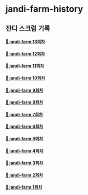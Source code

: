 # jandi-farm-history

## 잔디 스크럼 기록

#### [🌱 jandi-farm 13회차](https://github.com/jandifarm/jandi-farm-history/blob/master/jandi-farm-13%ED%9A%8C%EC%B0%A8/README.md)

#### [🌱 jandi-farm 12회차](https://github.com/jandifarm/jandi-farm-history/blob/master/jandi-farm-12%ED%9A%8C%EC%B0%A8/README.md)

#### [🌱 jandi-farm 11회차](https://github.com/jandifarm/jandi-farm-history/blob/master/jandi-farm-11%ED%9A%8C%EC%B0%A8/README.md)

#### [🌱 jandi-farm 10회차](https://github.com/jandifarm/jandi-farm-history/blob/master/jandi-farm-10%ED%9A%8C%EC%B0%A8/README.md)

#### [🌱 jandi-farm 9회차](https://github.com/jandifarm/jandi-farm-history/blob/master/jandi-farm-09%ED%9A%8C%EC%B0%A8/README.md)

#### [🌱 jandi-farm 8회차](https://github.com/jandifarm/jandi-farm-history/blob/master/jandi-farm-08%ED%9A%8C%EC%B0%A8/README.md)

#### [🌱 jandi-farm 7회차](https://github.com/jandifarm/jandi-farm-history/blob/master/jandi-farm-07%ED%9A%8C%EC%B0%A8/README.md)

#### [🌱 jandi-farm 6회차](https://github.com/jandifarm/jandi-farm-history/blob/master/jandi-farm-06%ED%9A%8C%EC%B0%A8/README.md)

#### [🌱 jandi-farm 5회차](https://github.com/jandifarm/jandi-farm-history/blob/master/jandi-farm-05%ED%9A%8C%EC%B0%A8/README.md)

#### [🌱 jandi-farm 4회차](https://github.com/jandifarm/jandi-farm-history/blob/master/jandi-farm-04%ED%9A%8C%EC%B0%A8/README.md)

#### [🌱 jandi-farm 3회차](https://github.com/jandifarm/jandi-farm-history/blob/master/jandi-farm-03%ED%9A%8C%EC%B0%A8/README.md)

#### [🌱 jandi-farm 2회차](https://github.com/jandifarm/jandi-farm-history/blob/master/jandi-farm-02%ED%9A%8C%EC%B0%A8/README.md)

#### [🌱 jandi-farm 1회차](https://github.com/jandifarm/jandi-farm-history/blob/master/jandi-farm-01%ED%9A%8C%EC%B0%A8/README.md)
